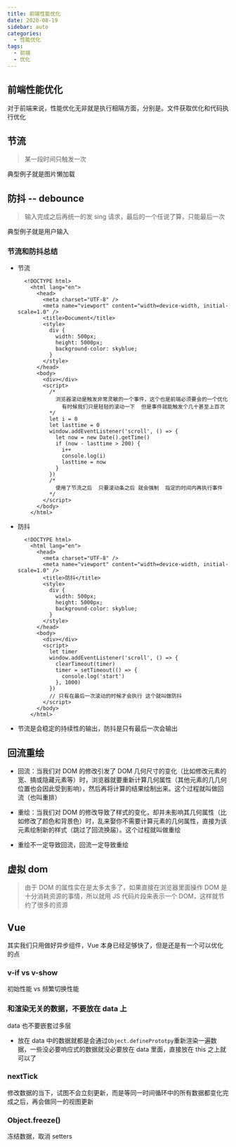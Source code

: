 ```yaml
---
title: 前端性能优化
date: 2020-08-19
sidebar: auto
categories:
  - 性能优化
tags:
  - 前端
  - 优化
---
```


## 前端性能优化

对于前端来说，性能优化无非就是执行相隔方面，分别是。文件获取优化和代码执行优化

<!-- more -->

## 节流

> 某一段时间只触发一次

典型例子就是图片懒加载

## 防抖 -- debounce

> 输入完成之后再统一的发 sing 请求，最后的一个任说了算，只能最后一次

典型例子就是用户输入

### 节流和防抖总结

- 节流

  ```
    <!DOCTYPE html>
      <html lang="en">
        <head>
          <meta charset="UTF-8" />
          <meta name="viewport" content="width=device-width, initial-scale=1.0" />
          <title>Document</title>
          <style>
            div {
              width: 500px;
              height: 5000px;
              background-color: skyblue;
            }
          </style>
        </head>
        <body>
          <div></div>
          <script>
            /*
              浏览器滚动是触发非常灵敏的一个事件，这个也是前端必须要会的一个优化
                有时候我们只是轻轻的滚动一下  但是事件就能触发个几十甚至上百次
            */
            let i = 0
            let lasttime = 0
            window.addEventListener('scroll', () => {
              let now = new Date().getTime()
              if (now - lasttime > 200) {
                i++
                console.log(i)
                lasttime = now
              }
            })
            /*
              使用了节流之后  只要滚动条之后 就会强制  指定的时间内再执行事件
            */
          </script>
        </body>
      </html>

  ```

- 防抖

  ```
    <!DOCTYPE html>
      <html lang="en">
        <head>
          <meta charset="UTF-8" />
          <meta name="viewport" content="width=device-width, initial-scale=1.0" />
          <title>防抖</title>
          <style>
            div {
              width: 500px;
              height: 5000px;
              background-color: skyblue;
            }
          </style>
        </head>
        <body>
          <div></div>
          <script>
            let timer
            window.addEventListener('scroll', () => {
              clearTimeout(timer)
              timer = setTimeout(() => {
                console.log('start')
              }, 1000)
            })
            // 只有在最后一次滚动的时候才会执行 这个就叫做防抖
          </script>
        </body>
      </html>

  ```

* 节流是会稳定的持续性的输出，防抖是只有最后一次会输出

## 回流重绘

- 回流：当我们对 DOM 的修改引发了 DOM 几何尺寸的变化（比如修改元素的宽、搞或隐藏元素等）时，浏览器就要重新计算几何属性（其他元素的几几何位置也会因此受到影响），然后再将计算的结果绘制出来。这个过程就叫做回流（也叫重排）

- 重绘：当我们对 DOM 的修改导致了样式的变化，却并未影响其几何属性（比如修改了颜色和背景色）时，乱来娶你不需要计算元素的几何属性，直接为该元素绘制新的样式（跳过了回流换届）。这个过程就叫做重绘

- 重绘不一定导致回流，回流一定导致重绘

## 虚拟 dom

> 由于 DOM 的属性实在是太多太多了，如果直接在浏览器里面操作 DOM 是十分消耗资源的事情，所以就用 JS 代码片段来表示一个 DOM，这样就节约了很多的资源

## Vue

其实我们只用做好异步组件，Vue 本身已经足够快了，但是还是有一个可以优化的点

### v-if vs v-show

初始性能 vs 频繁切换性能

### 和渲染无关的数据，不要放在 data 上

data 也不要嵌套过多层

- 放在 data 中的数据就都是会通过`Object.definePrototpy`重新渲染一遍数据，一些没必要响应式的数据就没必要放在 data 里面，直接放在 this 之上就可以了

### nextTick

修改数据的当下，试图不会立刻更新，而是等同一时间循环中的所有数据都变化完成之后，再会做同一的视图更新

### Object.freeze()

冻结数据，取消 setters
